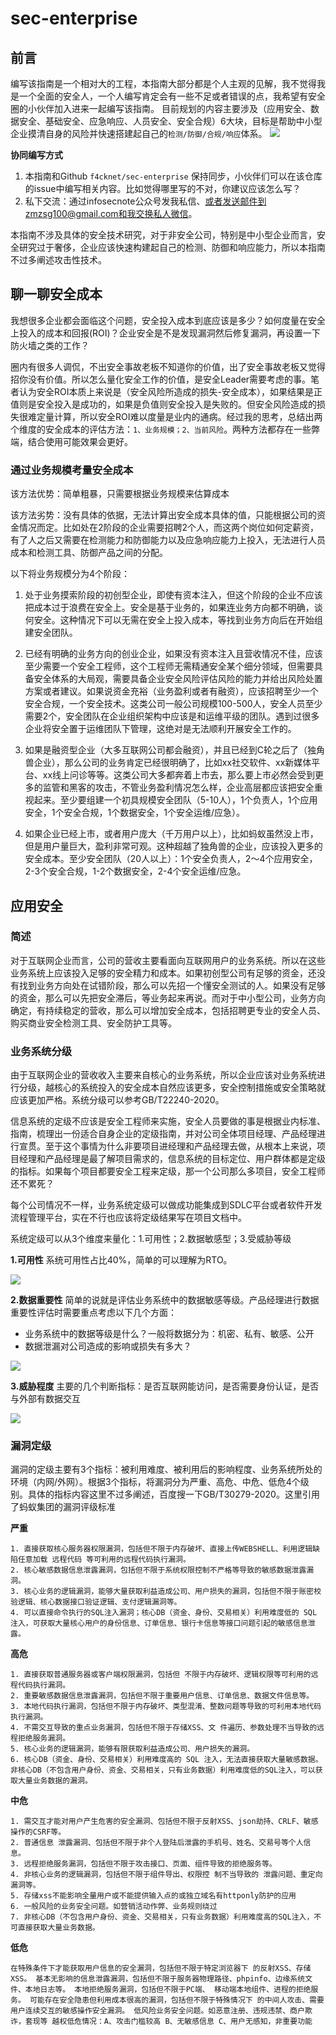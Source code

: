 # sec-enterprise
## 前言
编写该指南是一个相对大的工程，本指南大部分都是个人主观的见解，我不觉得我是一个全面的安全人，一个人编写肯定会有一些不足或者错误的点，我希望有安全圈的小伙伴加入进来一起编写该指南。 目前规划的内容主要涉及（应用安全、数据安全、基础安全、应急响应、人员安全、安全合规）6大块，目标是帮助中小型企业摸清自身的风险并快速搭建起自己的`检测/防御/合规/响应`体系。
![](https://m1nzhi.oss-cn-beijing.aliyuncs.com/secinstruc.png)

**协同编写方式**
1. 本指南和Github `f4cknet/sec-enterprise` 保持同步，小伙伴们可以在该仓库的issue中编写相关内容。比如觉得哪里写的不对，你建议应该怎么写？
2. 私下交流：通过infosecnote公众号发我私信、或者发送邮件到zmzsg100@gmail.com和我交换私人微信。


本指南不涉及具体的安全技术研究，对于非安全公司，特别是中小型企业而言，安全研究过于奢侈，企业应该快速构建起自己的检测、防御和响应能力，所以本指南不过多阐述攻击性技术。

## 聊一聊安全成本
我想很多企业都会面临这个问题，安全投入成本到底应该是多少？如何度量在安全上投入的成本和回报(ROI)？企业安全是不是发现漏洞然后修复漏洞，再设置一下防火墙之类的工作？

圈内有很多人调侃，不出安全事故老板不知道你的价值，出了安全事故老板又觉得招你没有价值。所以怎么量化安全工作的价值，是安全Leader需要考虑的事。笔者认为安全ROI本质上来说是（安全风险所造成的损失-安全成本），如果结果是正值则是安全投入是成功的，如果是负值则安全投入是失败的。但安全风险造成的损失很难定量计算，所以安全ROI难以度量是业内的通病。经过我的思考，总结出两个维度的安全成本的评估方法：`1、业务规模；2、当前风险`。两种方法都存在一些弊端，结合使用可能效果会更好。

### 通过业务规模考量安全成本
该方法优势：简单粗暴，只需要根据业务规模来估算成本

该方法劣势：没有具体的依据，无法计算出安全成本具体的值，只能根据公司的资金情况而定。比如处在2阶段的企业需要招聘2个人，而这两个岗位如何定薪资，有了人之后又需要在检测能力和防御能力以及应急响应能力上投入，无法进行人员成本和检测工具、防御产品之间的分配。

以下将业务规模分为4个阶段：

1. 处于业务摸索阶段的初创型企业，即使有资本注入，但这个阶段的企业不应该把成本过于浪费在安全上。安全是基于业务的，如果连业务方向都不明确，谈何安全。这种情况下可以无需在安全上投入成本，等找到业务方向后在开始组建安全团队。

2. 已经有明确的业务方向的创业企业，如果没有资本注入且营收情况不佳，应该至少需要一个安全工程师，这个工程师无需精通安全某个细分领域，但需要具备安全体系的大局观，需要具备企业安全风险评估风险的能力并给出风险处置方案或者建议。如果说资金充裕（业务盈利或者有融资），应该招聘至少一个安全合规，一个安全技术。这类公司一般公司规模100-500人，安全人员至少需要2个，安全团队在企业组织架构中应该是和运维平级的团队。遇到过很多企业将安全置于运维团队下管理，这绝对是无法顺利开展安全工作的。
3. 如果是融资型企业（大多互联网公司都会融资），并且已经到C轮之后了（独角兽企业），那么公司的业务肯定已经很明确了，比如xx社交软件、xx新媒体平台、xx线上问诊等等。这类公司大多都奔着上市去，那么要上市必然会受到更多的监管和黑客的攻击，不管业务盈利情况怎么样，企业高层都应该把安全重视起来。至少要组建一个初具规模安全团队（5-10人），1个负责人，1个应用安全，1个安全合规，1个数据安全，1个安全运维/应急）。
4. 如果企业已经上市，或者用户庞大（千万用户以上），比如蚂蚁虽然没上市，但是用户量巨大，盈利非常可观。这种超越了独角兽的企业，应该投入更多的安全成本。至少安全团队（20人以上）：1个安全负责人，2～4个应用安全，2-3个安全合规，1-2个数据安全，2-4个安全运维/应急。

## 应用安全
### 简述
对于互联网企业而言，公司的营收主要看面向互联网用户的业务系统。所以在这些业务系统上应该投入足够的安全精力和成本。如果初创型公司有足够的资金，还没有找到业务方向处在试错阶段，那么可以先招一个懂安全测试的人。如果没有足够的资金，那么可以先把安全滞后，等业务起来再说。而对于中小型公司，业务方向确定，有持续稳定的营收，那么可以增加安全成本，包括招聘更专业的安全人员、购买商业安全检测工具、安全防护工具等。

### 业务系统分级
由于互联网企业的营收收入主要来自核心的业务系统，所以企业应该对业务系统进行分级，越核心的系统投入的安全成本自然应该更多，安全控制措施或安全策略就应该更加严格。系统分级可以参考GB/T22240-2020。

信息系统的定级不应该是安全工程师来实施，安全人员要做的事是根据业内标准、指南，梳理出一份适合自身企业的定级指南，并对公司全体项目经理、产品经理进行宣贯。至于这个事情为什么非要项目进经理和产品经理去做，从根本上来说，项目经理和产品经理是最了解项目需求的，信息系统的目标定位、用户群体都是定级的指标。如果每个项目都要安全工程来定级，那一个公司那么多项目，安全工程师还不累死？

每个公司情况不一样，业务系统定级可以做成功能集成到SDLC平台或者软件开发流程管理平台，实在不行也应该将定级结果写在项目文档中。

系统定级可以从3个维度来量化：1.可用性；2.数据敏感型；3.受威胁等级

**1.可用性**
系统可用性占比40%，简单的可以理解为RTO。

![](https://m1nzhi.oss-cn-beijing.aliyuncs.com/keyongxing.png)

**2.数据重要性**
简单的说就是评估业务系统中的数据敏感等级。产品经理进行数据重要性评估时需要重点考虑以下几个方面：

- 业务系统中的数据等级是什么？一般将数据分为：机密、私有、敏感、公开
- 数据泄漏对公司造成的影响或损失有多大？

![](https://m1nzhi.oss-cn-beijing.aliyuncs.com/shujuzhongyaoxing.png)

**3.威胁程度**
主要的几个判断指标：是否互联网能访问，是否需要身份认证，是否与外部有数据交互

![](https://m1nzhi.oss-cn-beijing.aliyuncs.com/weixiechengdu.png)

### 漏洞定级
漏洞的定级主要有3个指标：被利用难度、被利用后的影响程度、业务系统所处的环境（内网/外网）。根据3个指标，将漏洞分为严重、高危、中危、低危4个级别。具体的指标内容这里不过多阐述，百度搜一下GB/T30279-2020。这里引用了蚂蚁集团的漏洞评级标准

**严重**
```
1. 直接获取核心服务器权限漏洞，包括但不限于内存破坏、直接上传WEBSHELL、利用逻辑缺陷任意加载 远程代码 等可利用的远程代码执行漏洞。
2. 核心敏感数据信息泄露漏洞，包括但不限于系统权限控制不严格等导致的敏感数据泄露漏洞。
3. 核心业务的逻辑漏洞，能够大量获取利益造成公司、用户损失的漏洞，包括但不限于账密校验逻辑、核心数据接口验证逻辑、支付逻辑漏洞等。
4. 可以直接命令执行的SQL注入漏洞；核心DB（资金、身份、交易相关）利用难度低的 SQL 注入，可获取大量核心用户的身份信息、订单信息、银行卡信息等接口问题引起的敏感信息泄露。
```

**高危**
```
1. 直接获取普通服务器或客户端权限漏洞，包括但 不限于内存破坏、逻辑权限等可利用的远程代码执行漏洞。
2. 重要敏感数据信息泄露漏洞，包括但不限于重要用户信息、订单信息、数据文件信息等。
3. 本地代码执行漏洞，包括但不限于内存破坏、类型混淆、整数问题等导致的可利用本地代码执行漏洞。
4. 不需交互导致的重点业务漏洞，包括但不限于存储XSS、文 件遍历、参数处理不当导致的远程拒绝服务漏洞。
5. 核心业务的逻辑漏洞，能够有限获取利益造成公司、用户损失的漏洞。
6. 核心DB（资金、身份、交易相关）利用难度高的 SQL 注入，无法直接获取大量敏感数据。非核心DB（不包含用户身份、资金、交易相关，只有业务数据）利用难度低的SQL注入，可以获取大量业务数据的漏洞。
```
**中危**
```
1. 需交互才能对用户产生危害的安全漏洞、包括但不限于反射XSS、json劫持、CRLF、敏感操作的CSRF等。
2. 普通信息 泄露漏洞、包括但不限于非个人登陆后泄露的手机号、姓名、交易号等个人信息。
3. 远程拒绝服务漏洞，包括但不限于攻击接口、页面、组件导致的拒绝服务等。
4. 非核心业务的逻辑漏洞，包括但不限于组件导出、权限控 制不当导致的 泄露问题、重定向漏洞等。
5. 存储xss不能影响全量用户或不能提供输入点的或独立域名有httponly防护的应用
6. 一般风险的业务安全问题。如营销活动作弊、业务规则绕过
7. 非核心DB（不包含用户身份、资金、交易相关，只有业务数据）利用难度高的SQL注入，不可直接获取大量业务数据。
```
**低危**
```
在特殊条件下才能获取用户信息的安全漏洞，包括但不限于特定浏览器下 的反射XSS、存储XSS。 基本无影响的信息泄露漏洞，包括但不限于服务器物理路径、phpinfo、边缘系统文件、本地日志等。 本地拒绝服务漏洞，包括但不限于PC端、 移动端本地组件、进程的拒绝服务。 可能存在安全隐患但利用成本很高的漏洞，包括但不限于特殊情况下 的中间人攻击、需要用户连续交互的敏感操作安全漏洞。 低风险业务安全问题。如恶意注册、违规违禁、商户欺诈，套现等 越权低危情况：A、攻击门槛较高 B、无敏感信息 C、用户无感知，非重要功能
```
